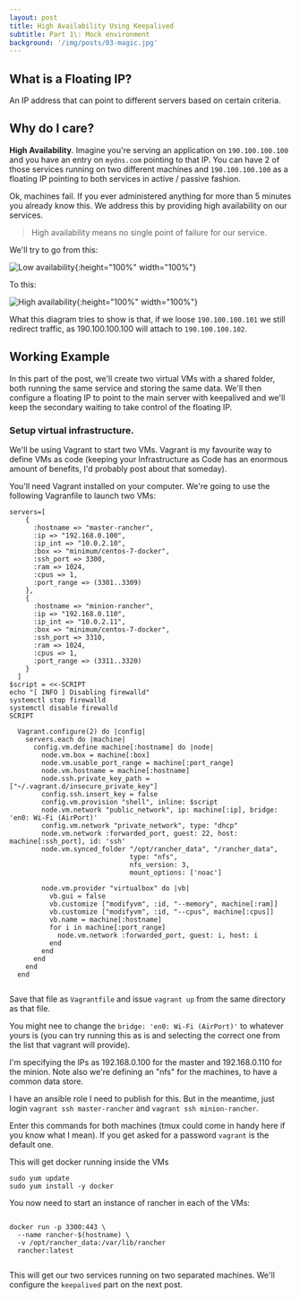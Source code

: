 ```yaml
---
layout: post
title: High Availability Using Keepalived
subtitle: Part 1\: Mock environment
background: '/img/posts/03-magic.jpg'
---
```


## What is a Floating IP?

An IP address that can point to different servers based on certain criteria.

## Why do I care?

**High Availability**. Imagine you're serving an application on `190.100.100.100` and you have an entry on `mydns.com` pointing to that IP. You can have 2 of those services running on two different machines and `190.100.100.100` as a floating IP pointing to both services in active / passive fashion.


Ok, machines fail. If you ever administered anything for more than 5 minutes you already know this.
We address this by providing high availability on our services. 

> High availability means no single point of failure for our service.


We'll try to go from this:

![Low availability](https://i.imgur.com/U8IdGjK.png){:height="100%" width="100%"}

To this:

![High availability](https://i.imgur.com/MqRoyMU.png){:height="100%" width="100%"}

What this diagram tries to show is that, if we loose `190.100.100.101` we still redirect traffic, as 190.100.100.100 will attach to `190.100.100.102`.



## Working Example

In this part of the post, we'll create two virtual VMs with a shared folder, both running the same service and storing the same data. We'll then configure a floating IP to point to the main server with keepalived and we'll keep the secondary waiting to take control of the floating IP.

### Setup virtual infrastructure.

We'll be using Vagrant to start two VMs. Vagrant is my favourite way to define VMs as code (keeping your Infrastructure as Code has an enormous amount of benefits, I'd probably post about that someday).

You'll need Vagrant installed on your computer. We're going to use the following Vagranfile to launch two VMs:

```
servers=[
    {
      :hostname => "master-rancher",
      :ip => "192.168.0.100",
      :ip_int => "10.0.2.10",
      :box => "minimum/centos-7-docker",
      :ssh_port => 3300,
      :ram => 1024,
      :cpus => 1,
      :port_range => (3301..3309)
    },
    {
      :hostname => "minion-rancher",
      :ip => "192.168.0.110",
      :ip_int => "10.0.2.11",
      :box => "minimum/centos-7-docker",
      :ssh_port => 3310,
      :ram => 1024,
      :cpus => 1,
      :port_range => (3311..3320)
    }
  ]
$script = <<-SCRIPT
echo "[ INFO ] Disabling firewalld"
systemctl stop firewalld
systemctl disable firewalld
SCRIPT

  Vagrant.configure(2) do |config|
    servers.each do |machine|
      config.vm.define machine[:hostname] do |node|
        node.vm.box = machine[:box]
        node.vm.usable_port_range = machine[:port_range]
        node.vm.hostname = machine[:hostname]
        node.ssh.private_key_path = ["~/.vagrant.d/insecure_private_key"]
        config.ssh.insert_key = false
        config.vm.provision "shell", inline: $script
        node.vm.network "public_network", ip: machine[:ip], bridge: 'en0: Wi-Fi (AirPort)'
        config.vm.network "private_network", type: "dhcp"
        node.vm.network :forwarded_port, guest: 22, host: machine[:ssh_port], id: 'ssh'
        node.vm.synced_folder "/opt/rancher_data", "/rancher_data", 
                              type: "nfs",
                              nfs_version: 3,
                              mount_options: ['noac']

        node.vm.provider "virtualbox" do |vb|
          vb.gui = false
          vb.customize ["modifyvm", :id, "--memory", machine[:ram]]
          vb.customize ["modifyvm", :id, "--cpus", machine[:cpus]]
          vb.name = machine[:hostname]
          for i in machine[:port_range]
            node.vm.network :forwarded_port, guest: i, host: i
          end
        end
      end
    end
  end
  
```

Save that file as `Vagrantfile` and issue `vagrant up` from the same directory as that file.

You might nee to change the `bridge: 'en0: Wi-Fi (AirPort)'` to whatever yours is (you can try running this as is and selecting the correct one from the list that vagrant will provide).

I'm specifying the IPs as 192.168.0.100 for the master and 192.168.0.110 for the minion. Note also we're defining an "nfs" for the machines, to have a common data store.

I have an ansible role I need to publish for this. But in the meantime, just login `vagrant ssh master-rancher` and `vagrant ssh minion-rancher`.

Enter this commands for both machines (tmux could come in handy here if you know what I mean). If you get asked for a password `vagrant` is the default one.

This will get docker running inside the VMs
```{bash}
sudo yum update
sudo yum install -y docker
```

You now need to start an instance of rancher in each of the VMs:

```

docker run -p 3300:443 \
  --name rancher-$(hostname) \
  -v /opt/rancher_data:/var/lib/rancher
  rancher:latest
        
```

This will get our two services running on two separated machines. We'll configure the `keepalived` part on the next post.